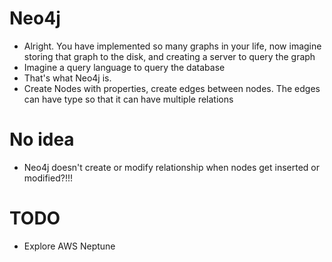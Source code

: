 # Neo4j
* Alright. You have implemented so many graphs in your life, now imagine storing that graph to the disk, and creating a server to query the graph
* Imagine a query language to query the database
* That's what Neo4j is.
* Create Nodes with properties, create edges between nodes. The edges can have type so that it can have multiple relations


# No idea
* Neo4j doesn't create or modify relationship when nodes get inserted or modified?!!!

# TODO
* Explore AWS Neptune
